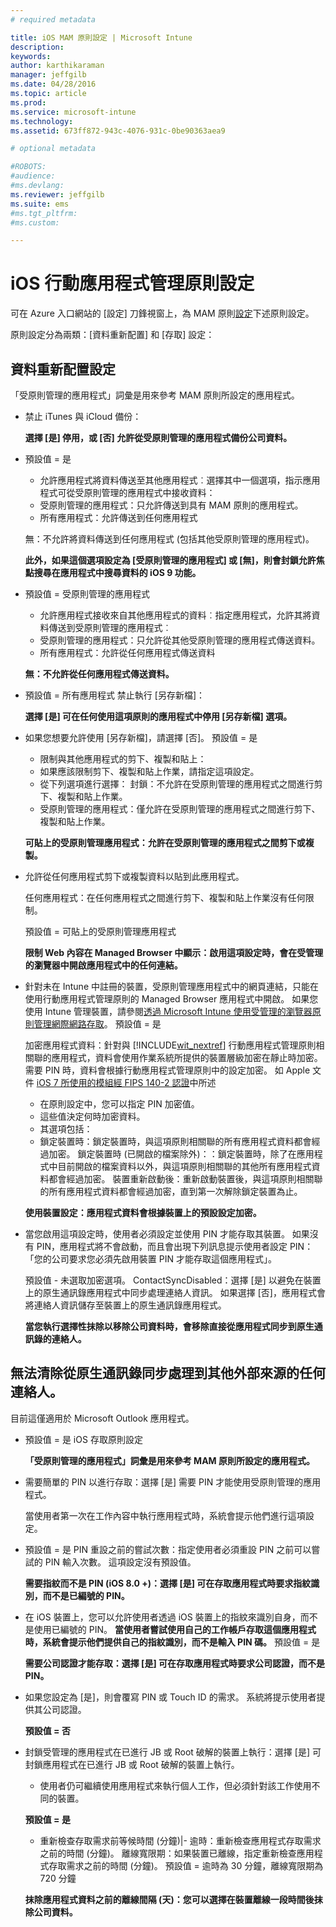 ```yaml
---
# required metadata

title: iOS MAM 原則設定 | Microsoft Intune
description:
keywords:
author: karthikaraman
manager: jeffgilb
ms.date: 04/28/2016
ms.topic: article
ms.prod:
ms.service: microsoft-intune
ms.technology:
ms.assetid: 673ff872-943c-4076-931c-0be90363aea9

# optional metadata

#ROBOTS:
#audience:
#ms.devlang:
ms.reviewer: jeffgilb
ms.suite: ems
#ms.tgt_pltfrm:
#ms.custom:

---
```


#  iOS 行動應用程式管理原則設定
可在 Azure 入口網站的 [設定] 刀鋒視窗上，為 MAM 原則[設定](create-and-deploy-mobile-app-management-policies-with-microsoft-intune.md)下述原則設定。

原則設定分為兩類：[資料重新配置] 和 [存取] 設定：

##  資料重新配置設定
「受原則管理的應用程式」詞彙是用來參考 MAM 原則所設定的應用程式。

- 禁止 iTunes 與 iCloud 備份：

  **選擇 [是] 停用，或 [否] 允許從受原則管理的應用程式備份公司資料。**

- 預設值 = 是
  - 允許應用程式將資料傳送至其他應用程式︰選擇其中一個選項，指示應用程式可從受原則管理的應用程式中接收資料：
  - 受原則管理的應用程式：只允許傳送到具有 MAM 原則的應用程式。
  - 所有應用程式：允許傳送到任何應用程式

  無：不允許將資料傳送到任何應用程式 (包括其他受原則管理的應用程式)。

  **此外，如果這個選項設定為 [受原則管理的應用程式] 或 [無]，則會封鎖允許焦點搜尋在應用程式中搜尋資料的 iOS 9 功能。**

- 預設值 = 受原則管理的應用程式
  -  允許應用程式接收來自其他應用程式的資料︰指定應用程式，允許其將資料傳送到受原則管理的應用程式︰
  -  受原則管理的應用程式：只允許從其他受原則管理的應用程式傳送資料。
  -  所有應用程式：允許從任何應用程式傳送資料

  **無：不允許從任何應用程式傳送資料。**

- 預設值 = 所有應用程式 禁止執行 [另存新檔]：

  **選擇 [是] 可在任何使用這項原則的應用程式中停用 [另存新檔] 選項。**

- 如果您想要允許使用 [另存新檔]，請選擇 [否]。 預設值 = 是
  -   限制與其他應用程式的剪下、複製和貼上：
  -   如果應該限制剪下、複製和貼上作業，請指定這項設定。
  -   從下列選項進行選擇： 封鎖：不允許在受原則管理的應用程式之間進行剪下、複製和貼上作業。
  - 受原則管理的應用程式：僅允許在受原則管理的應用程式之間進行剪下、複製和貼上作業。

  **可貼上的受原則管理應用程式：允許在受原則管理的應用程式之間剪下或複製。**

- 允許從任何應用程式剪下或複製資料以貼到此應用程式。

  任何應用程式：在任何應用程式之間進行剪下、複製和貼上作業沒有任何限制。

  預設值 = 可貼上的受原則管理應用程式

    **限制 Web 內容在 Managed Browser 中顯示：啟用這項設定時，會在受管理的瀏覽器中開啟應用程式中的任何連結。**

- 針對未在 Intune 中註冊的裝置，受原則管理應用程式中的網頁連結，只能在使用行動應用程式管理原則的 Managed Browser 應用程式中開啟。 如果您使用 Intune 管理裝置，請參閱[透過 Microsoft Intune 使用受管理的瀏覽器原則管理網際網路存取](manage-internet-access-using-managed-browser-policies.md)。 預設值 = 是

  加密應用程式資料：針對與 [!INCLUDE[wit_nextref](../includes/wit_nextref_md.md)] 行動應用程式管理原則相關聯的應用程式，資料會使用作業系統所提供的裝置層級加密在靜止時加密。  需要 PIN 時，資料會根據行動應用程式管理原則中的設定加密。 如 Apple 文件 [iOS 7 所使用的模組經 FIPS 140-2 認證](http://support.apple.com/en-us/HT202739)中所述
  - 在原則設定中，您可以指定 PIN 加密值。
  -   這些值決定何時加密資料。
  -   其選項包括：
  -   鎖定裝置時：鎖定裝置時，與這項原則相關聯的所有應用程式資料都會經過加密。
  鎖定裝置時 (已開啟的檔案除外)：：鎖定裝置時，除了在應用程式中目前開啟的檔案資料以外，與這項原則相關聯的其他所有應用程式資料都會經過加密。  裝置重新啟動後：重新啟動裝置後，與這項原則相關聯的所有應用程式資料都會經過加密，直到第一次解除鎖定裝置為止。

  **使用裝置設定：應用程式資料會根據裝置上的預設設定加密。**
- 當您啟用這項設定時，使用者必須設定並使用 PIN 才能存取其裝置。 如果沒有 PIN，應用程式將不會啟動，而且會出現下列訊息提示使用者設定 PIN：「您的公司要求您必須先啟用裝置 PIN 才能存取這個應用程式」。

  預設值 - 未選取加密選項。 ContactSyncDisabled：選擇 [是] 以避免在裝置上的原生通訊錄應用程式中同步處理連絡人資訊。 如果選擇 [否]，應用程式會將連絡人資訊儲存至裝置上的原生通訊錄應用程式。

  **當您執行選擇性抹除以移除公司資料時，會移除直接從應用程式同步到原生通訊錄的連絡人。**
##  無法清除從原生通訊錄同步處理到其他外部來源的任何連絡人。
目前這僅適用於 Microsoft Outlook 應用程式。
- 預設值 = 是 iOS 存取原則設定

  **「受原則管理的應用程式」詞彙是用來參考 MAM 原則所設定的應用程式。**
- 需要簡單的 PIN 以進行存取：選擇 [是] 需要 PIN 才能使用受原則管理的應用程式。

  當使用者第一次在工作內容中執行應用程式時，系統會提示他們進行這項設定。
- 預設值 = 是
PIN 重設之前的嘗試次數：指定使用者必須重設 PIN 之前可以嘗試的 PIN 輸入次數。 這項設定沒有預設值。

  **需要指紋而不是 PIN (iOS 8.0 +)：選擇 [是] 可在存取應用程式時要求指紋識別，而不是已編號的 PIN。**
- 在 iOS 裝置上，您可以允許使用者透過 iOS 裝置上的指紋來識別自身，而不是使用已編號的 PIN。 **當使用者嘗試使用自己的工作帳戶存取這個應用程式時，系統會提示他們提供自己的指紋識別，而不是輸入 PIN 碼。** 預設值 = 是

  **需要公司認證才能存取：選擇 [是] 可在存取應用程式時要求公司認證，而不是 PIN。**
- 如果您設定為 [是]，則會覆寫 PIN 或 Touch ID 的需求。 系統將提示使用者提供其公司認證。

  **預設值 = 否**
- 封鎖受管理的應用程式在已進行 JB 或 Root 破解的裝置上執行：選擇 [是] 可封鎖應用程式在已進行 JB 或 Root 破解的裝置上執行。
  -   使用者仍可繼續使用應用程式來執行個人工作，但必須針對該工作使用不同的裝置。

  **預設值 = 是**
  - 重新檢查存取需求前等候時間 (分鐘)|-   逾時：重新檢查應用程式存取需求之前的時間 (分鐘)。  離線寬限期：如果裝置已離線，指定重新檢查應用程式存取需求之前的時間 (分鐘)。 預設值 = 逾時為 30 分鐘，離線寬限期為 720 分鐘

  **抹除應用程式資料之前的離線間隔 (天)：您可以選擇在裝置離線一段時間後抹除公司資料。**


<!--HONumber=May16_HO2-->


